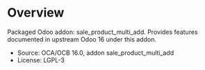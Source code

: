 # Overview

Packaged Odoo addon: sale_product_multi_add. Provides features documented in upstream Odoo 16 under this addon.

- Source: OCA/OCB 16.0, addon sale_product_multi_add
- License: LGPL-3
